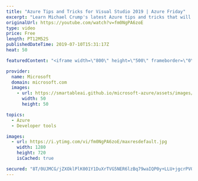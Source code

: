 ```yaml
---
title: "Azure Tips and Tricks for Visual Studio 2019 | Azure Friday"
excerpt: "Learn Michael Crump's latest Azure tips and tricks that will help you be more productive working with Azure in Visual Studio 2019. [00:40] Demo Start   Azure Tips and Tricks project https://aka.ms/azfr/554/01  Azure Tips and Tricks videos https://aka.ms/azfr/554/02  Tip 130: Visual Studio app settings"
originalUrl: https://youtube.com/watch?v=fm0NgPA6zoE
type: video
price: Free
length: PT12M52S
publishedDateTime: 2019-07-10T15:31:17Z
heat: 50

featuredContent: "<iframe width=\"800\" height=\"500\" frameborder=\"0\" src=\"https://www.youtube.com/embed/fm0NgPA6zoE\" allow=\"accelerometer; autoplay; encrypted-media; gyroscope; picture-in-picture\" allowfullscreen></iframe>"

provider:
  name: Microsoft
  domain: microsoft.com
  images:
    - url: https://smartableai.github.io/microsoft-azure/assets/images/organizations/microsoft.com-50x50.jpg
      width: 50
      height: 50

topics:
  - Azure
  - Developer tools

images:
  - url: https://i.ytimg.com/vi/fm0NgPA6zoE/maxresdefault.jpg
    width: 1280
    height: 720
    isCached: true

secured: "8T/0UJMCG/jZXOklPlK001Y1DuXrTVG5NER6lzBq79waIQP0y+LLU+jgcrPV0JXlqAfd82uNjVM0ppBobWjvqWwv4W8mkMPLL8Xzx74c0fejerjt6MtrP3SNqSTf39X7UbN6eMp/DQR0HcNge1O9e+t9zjGpvpX+xK62iG/qKQV4C0nFCUOitX02WaQDQOVVVe+lIsgWepzPIWj8NsENvzGM55buRzwSxk9TfgxhYI76NEJ/N1yiS1SimHoTBPw1NlJ8SY1g7xnO0LWHP06R3GhGjMPt0t4YBvy2wzJNfy5/XKJHpN/e51QIiW50Gn1Umk6vxHj7cnk3azh48Jt4CW/qlGRHDFqKOC+X6hs82eBqTErEsnhUioajOWPOcaOAFFKvYxoJzcblNmPpM4fOLvBNTaAm53EjLjuqyKHQJ0I=;iG+iY6/Jc3crlgNcbtzU4w=="
---
```


